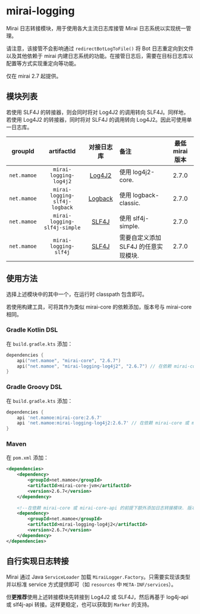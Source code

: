 # mirai-logging

Mirai 日志转接模块，用于使用各大主流日志库接管 Mirai 日志系统以实现统一管理。

请注意，该接管不会影响通过 `redirectBotLogToFile()` 将 Bot 日志重定向到文件以及其他依赖于 mirai 内建日志系统的功能。在接管日志后，需要在目标日志库以配置等方式实现重定向等功能。

仅在 mirai 2.7 起提供。

## 模块列表

[Log4j2]: https://logging.apache.org/log4j/
[SLF4J]: http://www.slf4j.org/
[Logback]: http://logback.qos.ch/

若使用 SLF4J 的转接器，则会同时将对 Log4J2 的调用转向 SLF4J。同样地，若使用 Log4J2 的转接器，同时将对 SLF4J 的调用转向 Log4J2。因此可使用单一日志库。

|   groupId   |          artifactId           | 对接日志库  | 备注                            | 最低 mirai 版本 |
|:-----------:|:-----------------------------:|:---------:|:-------------------------------|:--------------:|
| `net.mamoe` |    `mirai-logging-log4j2`     | [Log4J2]  | 使用 log4j2-core.               |     2.7.0      |
| `net.mamoe` | `mirai-logging-slf4j-logback` | [Logback] | 使用 logback-classic.           |     2.7.0      |
| `net.mamoe` | `mirai-logging-slf4j-simple`  |  [SLF4J]  | 使用 slf4j-simple.              |     2.7.0      |
| `net.mamoe` |     `mirai-logging-slf4j`     |  [SLF4J]  | 需要自定义添加 SLF4J 的任意实现模块. |     2.7.0     |

## 使用方法

选择上述模块中的其中一个，在运行时 classpath 包含即可。

若使用构建工具，可将其作为类似 mirai-core 的依赖添加，版本号与 mirai-core 相同。

### Gradle Kotlin DSL

在 `build.gradle.kts` 添加：

```kotlin
dependencies {
    api("net.mamoe", "mirai-core", "2.6.7")
    api("net.mamoe", "mirai-logging-log4j2", "2.6.7") // 在依赖 mirai-core 或 mirai-core-api 的前提下额外添加日志转接模块. 版本号相同
}
```

### Gradle Groovy DSL

在 `build.gradle.kts` 添加：

```groovy
dependencies {
    api 'net.mamoe:mirai-core:2.6.7'
    api 'net.mamoe:mirai-logging-log4j2:2.6.7' // 在依赖 mirai-core 或 mirai-core-api 的前提下额外添加日志转接模块. 版本号相同
}
```

### Maven

在 `pom.xml` 添加：

```xml
<dependencies>
    <dependency>
        <groupId>net.mamoe</groupId>
        <artifactId>mirai-core-jvm</artifactId>
        <version>2.6.7</version>
    </dependency>
    
    <!--在依赖 mirai-core 或 mirai-core-api 的前提下额外添加日志转接模块. 版本号相同-->
    <dependency>
        <groupId>net.mamoe</groupId>
        <artifactId>mirai-logging-log4j2</artifactId>
        <version>2.6.7</version>
    </dependency>
</dependencies>
```

## 自行实现日志转接

Mirai 通过 Java `ServiceLoader` 加载 `MiraiLogger.Factory`。只需要实现该类型并以标准 service 方式提供即可（如 `resources` 中 `META-INF/services`）。

但**更推荐**使用上述转接模块先转接到 Log4J2 或 SLF4J，然后再基于 log4j-api 或 slf4j-api 转接。这样更稳定，也可以获取到 `Marker` 的支持。